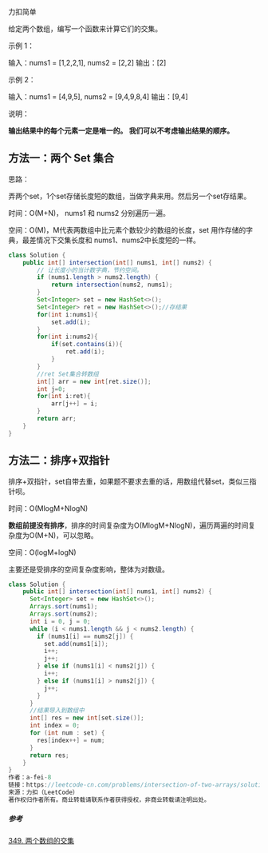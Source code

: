 力扣简单



给定两个数组，编写一个函数来计算它们的交集。

 

示例 1：

输入：nums1 = [1,2,2,1], nums2 = [2,2]
输出：[2]



示例 2：

输入：nums1 = [4,9,5], nums2 = [9,4,9,8,4]
输出：[9,4]




说明：

**输出结果中的每个元素一定是唯一的。**
**我们可以不考虑输出结果的顺序。**





## 方法一：两个 Set 集合

思路：

弄两个set，1个set存储长度短的数组，当做字典来用。然后另一个set存结果。



时间：O(M+N)， nums1 和 nums2 分别遍历一遍。

空间：O(M)，M代表两数组中比元素个数较少的数组的长度，set 用作存储的字典，最差情况下交集长度和 nums1、nums2中长度短的一样。

````java
class Solution {
    public int[] intersection(int[] nums1, int[] nums2) {
        // 让长度小的当计数字典，节约空间。
        if (nums1.length > nums2.length) {
            return intersection(nums2, nums1);
        }
        Set<Integer> set = new HashSet<>();
        Set<Integer> ret = new HashSet<>();//存结果
        for(int i:nums1){
            set.add(i);
        }
        for(int i:nums2){
            if(set.contains(i)){
                ret.add(i);
            }
        }
        //ret Set集合转数组
        int[] arr = new int[ret.size()];
        int j=0;
        for(int i:ret){
            arr[j++] = i;
        }
        return arr;
    }
}
````



## 方法二：排序+双指针

排序+双指针，set自带去重，如果题不要求去重的话，用数组代替set，类似三指针呗。



时间：O(MlogM+NlogN)

**数组前提没有排序**，排序的时间复杂度为O(MlogM+NlogN)，遍历两遍的时间复杂度为O(M+N)，可以忽略。

空间：O(logM+logN)

主要还是受排序的空间复杂度影响，整体为对数级。

````java
class Solution {
    public int[] intersection(int[] nums1, int[] nums2) {
      Set<Integer> set = new HashSet<>();
      Arrays.sort(nums1);
      Arrays.sort(nums2);
      int i = 0, j = 0;
      while (i < nums1.length && j < nums2.length) {
        if (nums1[i] == nums2[j]) {
          set.add(nums1[i]);
          i++;
          j++;
        } else if (nums1[i] < nums2[j]) {
          i++;
        } else if (nums1[i] > nums2[j]) {
          j++;
        }
      }
      //结果导入到数组中
      int[] res = new int[set.size()];
      int index = 0;
      for (int num : set) {
        res[index++] = num;
      }
      return res;
    }
}
作者：a-fei-8
链接：https://leetcode-cn.com/problems/intersection-of-two-arrays/solution/duo-chong-jie-fa-jie-jue-349-liang-ge-shu-zu-de-ji/
来源：力扣（LeetCode）
著作权归作者所有。商业转载请联系作者获得授权，非商业转载请注明出处。
````

##### 参考

[349. 两个数组的交集](https://leetcode-cn.com/problems/intersection-of-two-arrays/)

